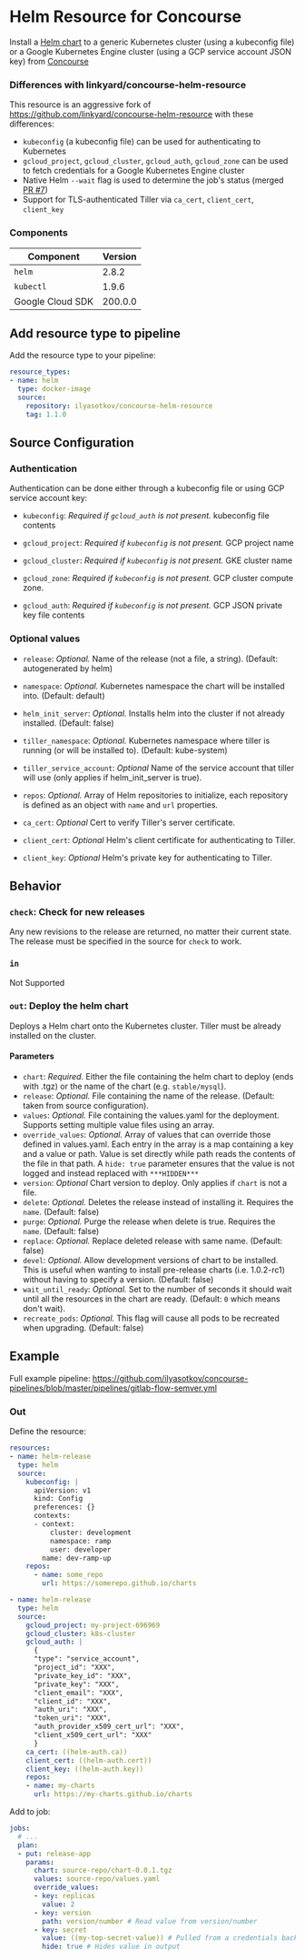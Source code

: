 # Helm Resource for Concourse

Install a [Helm chart](https://github.com/kubernetes/helm) to a generic Kubernetes cluster (using a kubeconfig file) or a Google Kubernetes Engine cluster (using a GCP service account JSON key) from [Concourse](https://concourse.ci/)

### Differences with linkyard/concourse-helm-resource

This resource is an aggressive fork of https://github.com/linkyard/concourse-helm-resource with these differences:

- `kubeconfig` (a kubeconfig file) can be used for authenticating to Kubernetes
- `gcloud_project`, `gcloud_cluster`, `gcloud_auth`, `gcloud_zone` can be used to fetch credentials for a Google Kubernetes Engine cluster
- Native Helm `--wait` flag is used to determine the job's status (merged [PR #7](https://github.com/linkyard/concourse-helm-resource/pull/7))
- Support for TLS-authenticated Tiller via `ca_cert`, `client_cert`, `client_key`

### Components

| Component | Version |
| --- | --- |
| `helm` | 2.8.2 |
| `kubectl` | 1.9.6 |
| Google Cloud SDK | 200.0.0 |

## Add resource type to pipeline

Add the resource type to your pipeline:

```yaml
resource_types:
- name: helm
  type: docker-image
  source:
    repository: ilyasotkov/concourse-helm-resource
    tag: 1.1.0
```


## Source Configuration

### Authentication

Authentication can be done either through a kubeconfig file or using GCP service account key:

* `kubeconfig`: *Required if `gcloud_auth` is not present.* kubeconfig file contents

* `gcloud_project`: *Required if `kubeconfig` is not present.* GCP project name
* `gcloud_cluster`: *Required if `kubeconfig` is not present.* GKE cluster name
* `gcloud_zone`: *Required if `kubeconfig` is not present.* GCP cluster compute zone.
* `gcloud_auth`: *Required if `kubeconfig` is not present.* GCP JSON private key file contents

### Optional values

* `release`: *Optional.* Name of the release (not a file, a string). (Default: autogenerated by helm)
* `namespace`: *Optional.* Kubernetes namespace the chart will be installed into. (Default: default)
* `helm_init_server`: *Optional.* Installs helm into the cluster if not already installed. (Default: false)
* `tiller_namespace`: *Optional.* Kubernetes namespace where tiller is running (or will be installed to). (Default: kube-system)
* `tiller_service_account`: *Optional* Name of the service account that tiller will use (only applies if helm_init_server is true).
* `repos`: *Optional.* Array of Helm repositories to initialize, each repository is defined as an object with `name` and `url` properties.

* `ca_cert`: *Optional* Cert to verify Tiller's server certificate.
* `client_cert`: *Optional* Helm's client certificate for authenticating to Tiller.
* `client_key`: *Optional* Helm's private key for authenticating to Tiller.

## Behavior

### `check`: Check for new releases

Any new revisions to the release are returned, no matter their current state. The release must be specified in the
source for `check` to work.

### `in`

Not Supported

### `out`: Deploy the helm chart

Deploys a Helm chart onto the Kubernetes cluster. Tiller must be already installed
on the cluster.

#### Parameters

* `chart`: *Required.* Either the file containing the helm chart to deploy (ends with .tgz) or the name of the chart (e.g. `stable/mysql`).
* `release`: *Optional.* File containing the name of the release. (Default: taken from source configuration).
* `values`: *Optional.* File containing the values.yaml for the deployment. Supports setting multiple value files using an array.
* `override_values`: *Optional.* Array of values that can override those defined in values.yaml. Each entry in
  the array is a map containing a key and a value or path. Value is set directly while path reads the contents of
  the file in that path. A `hide: true` parameter ensures that the value is not logged and instead replaced with `***HIDDEN***`
* `version`: *Optional* Chart version to deploy. Only applies if `chart` is not a file.
* `delete`: *Optional.* Deletes the release instead of installing it. Requires the `name`. (Default: false)
* `purge`: *Optional.* Purge the release when delete is true. Requires the `name`. (Default: false)
* `replace`: *Optional.* Replace deleted release with same name. (Default: false)
* `devel`: *Optional.* Allow development versions of chart to be installed. This is useful when wanting to install pre-release
  charts (i.e. 1.0.2-rc1) without having to specify a version. (Default: false)
* `wait_until_ready`: *Optional.* Set to the number of seconds it should wait until all the resources in
    the chart are ready. (Default: `0` which means don't wait).
* `recreate_pods`: *Optional.* This flag will cause all pods to be recreated when upgrading. (Default: false)


## Example

Full example pipeline: <https://github.com/ilyasotkov/concourse-pipelines/blob/master/pipelines/gitlab-flow-semver.yml>

### Out

Define the resource:

```yaml
resources:
- name: helm-release
  type: helm
  source:
    kubeconfig: |
      apiVersion: v1
      kind: Config
      preferences: {}
      contexts:
      - context:
          cluster: development
          namespace: ramp
          user: developer
        name: dev-ramp-up
    repos:
      - name: some_repo
        url: https://somerepo.github.io/charts
```

```yaml
- name: helm-release
  type: helm
  source:
    gcloud_project: my-project-696969
    gcloud_cluster: k8s-cluster
    gcloud_auth: |
      {
      "type": "service_account",
      "project_id": "XXX",
      "private_key_id": "XXX",
      "private_key": "XXX",
      "client_email": "XXX",
      "client_id": "XXX",
      "auth_uri": "XXX",
      "token_uri": "XXX",
      "auth_provider_x509_cert_url": "XXX",
      "client_x509_cert_url": "XXX"
      }
    ca_cert: ((helm-auth.ca))
    client_cert: ((helm-auth.cert))
    client_key: ((helm-auth.key))
    repos:
    - name: my-charts
      url: https://my-charts.github.io/charts
```

Add to job:

```yaml
jobs:
  # ...
  plan:
  - put: release-app
    params:
      chart: source-repo/chart-0.0.1.tgz
      values: source-repo/values.yaml
      override_values:
      - key: replicas
        value: 2
      - key: version
        path: version/number # Read value from version/number
      - key: secret
        value: ((my-top-secret-value)) # Pulled from a credentials backend like Vault
        hide: true # Hides value in output
```
